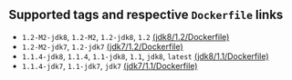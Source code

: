 ## Supported tags and respective `Dockerfile` links
 * `1.2-M2-jdk8`, `1.2-M2`, `1.2-jdk8`, `1.2` [(jdk8/1.2/Dockerfile)](https://github.com/Zenika/alpine-kotlin/blob/master/jdk8/1.2/Dockerfile)
 * `1.2-M2-jdk7`, `1.2-jdk7` [(jdk7/1.2/Dockerfile)](https://github.com/Zenika/alpine-kotlin/blob/master/jdk7/1.2/Dockerfile)
 * `1.1.4-jdk8`, `1.1.4`, `1.1-jdk8`, `1.1`, `jdk8`, `latest` [(jdk8/1.1/Dockerfile)](https://github.com/Zenika/alpine-kotlin/blob/master/jdk8/1.1/Dockerfile)
 * `1.1.4-jdk7`, `1.1-jdk7`, `jdk7` [(jdk7/1.1/Dockerfile)](https://github.com/Zenika/alpine-kotlin/blob/master/jdk7/1.1/Dockerfile)
